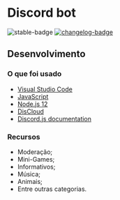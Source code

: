 # Discord bot

![stable-badge] [![changelog-badge]][changelog]

## Desenvolvimento
### O que foi usado

- [Visual Studio Code]
- [JavaScript]
- [Node.js 12]
- [DisCloud]
- [Discord.js documentation]

### Recursos

- Moderação;
- Mini-Games;
- Informativos;
- Música;
- Animais;
- Entre outras categorias.

[JavaScript]: https://devdocs.io/javascript/
[Node.js 12]: https://nodejs.org/en/download/
[DisCloud]: https://discloudbot.com/
[Discord.js documentation]: https://discord.js.org/
[Visual Studio Code]: https://code.visualstudio.com/
[GameGuardian]: https://gameguardian.net/
[changelog]: https://github.com/thomassolcia/Discord-BOT/blob/master/Changelog.md#changelog
[stable-badge]: https://img.shields.io/badge/stable-v2.3.2-blue
[changelog-badge]: https://img.shields.io/badge/changelog-v2.3.2-blue
